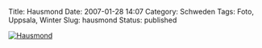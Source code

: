 Title: Hausmond
Date: 2007-01-28 14:07
Category: Schweden
Tags: Foto, Uppsala, Winter
Slug: hausmond
Status: published

[![Hausmond](/pic/housemoon_s.jpg "Hausmond")](/pic/housemoon_l.jpg)

